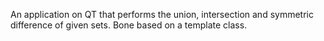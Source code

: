 An application on QT that performs the union, intersection and symmetric difference of given sets.
Вone based on a template class.
